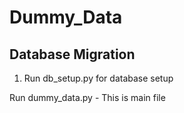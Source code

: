 # Dummy_Data

## Database Migration
1. Run db_setup.py for database setup


Run dummy_data.py - This is main file